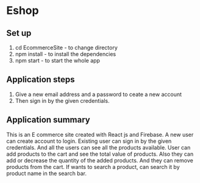# Eshop

## Set up

1. cd EcommerceSite - to change directory
2. npm install   - to install the dependencies
3.  npm start - to start the whole app

## Application steps

1. Give a new email address and a password to ceate a new account
2. Then sign in by the given credentials.


## Application summary
This is an E commerce site created with React js and Firebase. A new user can create account to login. Existing user can sign in by the given credentials. And all the users can see all the products available. User can add products to the cart and see the total value of products. Also they can add or decrease the quantity of the added products. And they can remove products from the cart. If wants to search a product, can search it by product name in the search bar.
